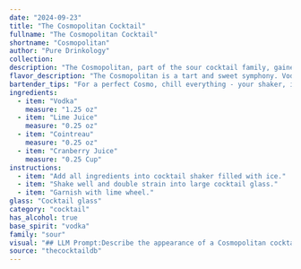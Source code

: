 ```yaml
---
date: "2024-09-23"
title: "The Cosmopolitan Cocktail"
fullname: "The Cosmopolitan Cocktail"
shortname: "Cosmopolitan"
author: "Pure Drinkology"
collection:
description: "The Cosmopolitan, part of the sour cocktail family, gained fame in the 1990s thanks to 'Sex and the City'. Made with vodka, cranberry juice, lime, and triple sec, it originated in the 1980s, with bartender Toby Cecchini refining the recipe in New York. Its bright pink hue and refreshing taste make it an enduring favorite."
flavor_description: "The Cosmopolitan is a tart and sweet symphony. Vodka provides a clean, neutral base, while lime juice delivers a sharp, citrusy bite. Cointreau adds a touch of orange sweetness and a hint of floral complexity. Cranberry juice rounds out the profile with its tart, berry sweetness, creating a perfectly balanced and refreshing cocktail that is both sophisticated and approachable. "
bartender_tips: "For a perfect Cosmo, chill everything - your shaker, ingredients, and even the glass.  Use fresh lime juice, not bottled.  Measure carefully, as a little too much cranberry juice can make it overly sweet.  Shake hard with ice to chill thoroughly, then strain into a chilled martini glass.  Garnish with a lime twist for a classic touch. "
ingredients:
  - item: "Vodka"
    measure: "1.25 oz"
  - item: "Lime Juice"
    measure: "0.25 oz"
  - item: "Cointreau"
    measure: "0.25 oz"
  - item: "Cranberry Juice"
    measure: "0.25 Cup"
instructions:
  - item: "Add all ingredients into cocktail shaker filled with ice."
  - item: "Shake well and double strain into large cocktail glass."
  - item: "Garnish with lime wheel."
glass: "Cocktail glass"
category: "cocktail"
has_alcohol: true
base_spirit: "vodka"
family: "sour"
visual: "## LLM Prompt:Describe the appearance of a Cosmopolitan cocktail, focusing on the following aspects:**Color:*** What is the dominant color of the drink? * Are there any subtle color variations within the drink?* How does the color change depending on the lighting?**Clarity:*** Is the Cosmopolitan clear, cloudy, or hazy?* Does the drink have any visible particles or sediments?**Texture:*** How does the drink appear on the surface? * Are there any visible layers or gradients?* Does the drink have any noticeable mouthfeel from the ingredients?**Garnish:*** What kind of garnish is typically used with a Cosmopolitan?* How does the garnish enhance the visual appeal of the drink? **Overall Impression:*** Describe the overall aesthetic appeal of the Cosmopolitan. * Does it appear elegant, refreshing, festive, or something else? * How would you describe the drink to someone who has never seen it before? "
source: "thecocktaildb"
---
```


